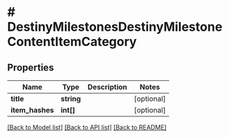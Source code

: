 # # DestinyMilestonesDestinyMilestoneContentItemCategory

## Properties

Name | Type | Description | Notes
------------ | ------------- | ------------- | -------------
**title** | **string** |  | [optional]
**item_hashes** | **int[]** |  | [optional]

[[Back to Model list]](../../README.md#models) [[Back to API list]](../../README.md#endpoints) [[Back to README]](../../README.md)
